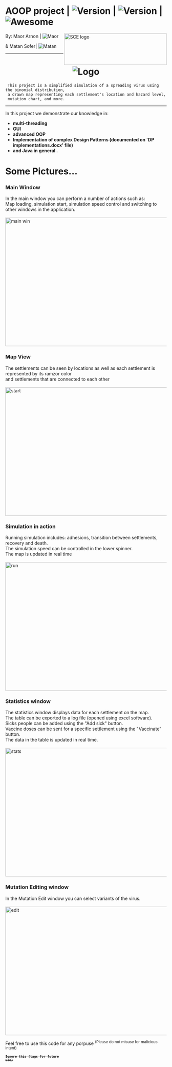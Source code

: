 # AOOP project  | <img src="https://img.shields.io/badge/Version-0.3.3-green" alt="Version" > |   <img src="https://img.shields.io/badge/Downloads-0-lightgreen" alt="Version" > | ![Awesome](https://cdn.rawgit.com/sindresorhus/awesome/d7305f38d29fed78fa85652e3a63e154dd8e8829/media/badge.svg)

<img src="https://github.com/MatanSofer/AOOP/blob/main/img/SCE_logo.gif?raw=true" align="right"
     alt="SCE logo" width="320" height="98">

 
 By: Maor Arnon | <img src="https://img.shields.io/badge/Maor-Programmer-green" alt="Maor" >
 
 &  Matan Sofer|  <img src="https://img.shields.io/badge/Matan-Programmer-lightgrey" alt="Matan" >
 
<hr>
<h1 align="center">
<img src="https://github.com/MatanSofer/AOOP/blob/main/img/Logo.gif?raw=true" alt="Logo" class="center">
     </h1>

     This project is a simplified simulation of a spreading virus using the binomial distribution,
     a drawn map representing each settlement's location and hazard level,
     mutation chart, and more.
   <hr>
   
   In this project we demonstrate our knowledge in:
   * **multi-threading** 
   * **GUI** 
   * **advanced OOP** 
   *  **Implementation of complex Design Patterns (documented on 'DP implementations.docx' file)** 
   * **and Java in general .**


# Some Pictures...
<h3> Main Window </h3>
        In the main window you can perform a number of actions such as:<br> Map loading, simulation start, 
        simulation speed control and switching to other windows in the application.<br>  <br> 
 <img src="https://github.com/NeriyaZudi/COVID-19-Virus-Simulation/blob/master/pictures/main%20window.png" align="center" 
      alt="main win"  width="800" height="400"><br>
  <h3> Map View </h3>
       The settlements can be seen by locations as well as each settlement is represented by its ramzor color <br>
       and settlements that are connected to each other<br>  <br> 
 <img src="https://github.com/NeriyaZudi/COVID-19-Virus-Simulation/blob/master/pictures/start.png" align="center"
     alt="start" width="600" height="400"><br>
  <h3> Simulation in action </h3>
       Running simulation includes: adhesions, transition between settlements, recovery and death.<br>
       The simulation speed can be controlled in the lower spinner.<br>
       The map is updated in real time<br>  <br>
       <img src="https://github.com/NeriyaZudi/COVID-19-Virus-Simulation/blob/master/pictures/run.png" align="center"
     alt="run" width="600" height="400"><br>
  <h3> Statistics window </h3>
      The statistics window displays data for each settlement on the map. <br>
      The table can be exported to a log file (opened using excel software).<br>
      Sicks people can be added using the "Add sick" button. <br>
      Vaccine doses can be sent for a specific settlement using the "Vaccinate" button. <br>
      The data in the table is updated in real time.<br>  <br> 
      <img src="https://github.com/NeriyaZudi/COVID-19-Virus-Simulation/blob/master/pictures/stats.png" align="center"
      alt="stats" width="700" height="400"><br>
      <h3>  Mutation Editing window </h3>
      In the Mutation Edit window you can select variants of the virus. <br>  <br>  
      <img src="https://github.com/NeriyaZudi/COVID-19-Virus-Simulation/blob/master/pictures/edit%20mut.png" align="center"
      alt="edit" width="600" height="400">




Feel free to use this code for any porpuse <sup> (Please do not misuse for malicious intent) </sub>



 


<code><strong><sup><strike>Ignore this (tags for future use)</strike></sup></strong></code>

